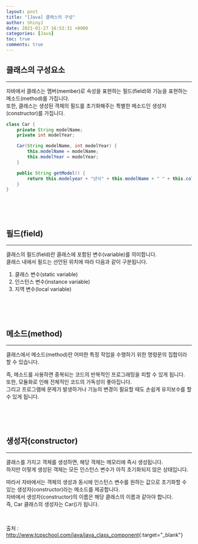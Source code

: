 ```yaml
---
layout: post
title: "[Java] 클래스의 구성"
author: ShinyJ
date: 2021-01-27 16:53:31 +0900
categories: [Java]
toc: true
comments: true
---
```


## 클래스의 구성요소
---

자바에서 클래스는 멤버(member)로 속성을 표현하는 필드(field)와 기능을 표현하는 메소드(method)를 가집니다.<br>
또한, 클래스는 생성된 객체의 필드를 초기화해주는 특별한 메소드인 생성자(constructor)를 가집니다.

```java
class Car {
    private String modelName;
    private int modelYear;

    Car(String modelName, int modelYear) {
        this.modelName = modelName;
        this.modelYear = modelYear;
    }

    public String getModel() {
        return this.modelyear + "년식" + this.modelName + " " + this.color;
    }
}
```

<br><br><br>

## 필드(field)
---

클래스의 필드(field)란 클래스에 포함된 변수(variable)를 의미합니다.<br>
클래스 내에서 필드는 선언된 위치에 따라 다음과 같이 구분됩니다.

1. 클래스 변수(static variable)
2. 인스턴스 변수(instance variable)
3. 지역 변수(local variable)

<br><br><br>

## 메소드(method)
---

클래스에서 메소드(method)란 어떠한 특정 작업을 수행하기 위한 명령문의 집합이라 할 수 있습니다.

즉, 메소드를 사용하면 중복되는 코드의 반복적인 프로그래밍을 피할 수 있게 됩니다.<br>
또한, 모듈화로 인해 전체적인 코드의 가독성이 좋아집니다.<br>
그리고 프로그램에 문제가 발생하거나 기능의 변경이 필요할 때도 손쉽게 유지보수를 할 수 있게 됩니다.

<br><br><br>

## 생성자(constructor)
---

클래스를 가지고 객체를 생성하면, 해당 객체는 메모리에 즉시 생성됩니다.<br>
하지만 이렇게 생성된 객체는 모든 인스턴스 변수가 아직 초기화되지 않은 상태입니다.

따라서 자바에서는 객체의 생성과 동시에 인스턴스 변수를 원하는 값으로 초기화할 수 있는 생성자(constructor)라는 메소드를 제공합니다.<br>
자바에서 생성자(constructor)의 이름은 해당 클래스의 이름과 같아야 합니다.<br>
즉, Car 클래스의 생성자는 Car()가 됩니다.

<br>

출처 : <http://www.tcpschool.com/java/java_class_component>{:target="_blank"}